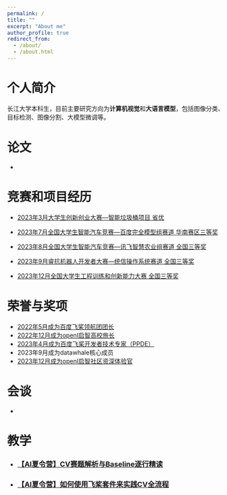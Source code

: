 ```yaml
---
permalink: /
title: ""
excerpt: "About me"
author_profile: true
redirect_from: 
  - /about/
  - /about.html
---
```


# 个人简介

长江大学本科生，目前主要研究方向为**计算机视觉**和**大语言模型**，包括图像分类、目标检测、图像分割、大模型微调等。



# 论文

* 



# 竞赛和项目经历

- [2023年3月大学生创新创业大赛—智能垃圾桶项目 省优](https://s2.loli.net/2024/01/21/BCvh1olOny8DFaK.png)

- [2023年7月全国大学生智能汽车竞赛—百度完全模型组赛道 华南赛区三等奖](https://s2.loli.net/2024/01/21/szoYOZ3K7ivXbjQ.jpg)

- [2023年8月全国大学生智能汽车竞赛—讯飞智慧农业组赛道 全国三等奖](https://s2.loli.net/2024/01/21/8znYAHlmLrCdfTU.png)

- [2023年9月睿抗机器人开发者大赛—统信操作系统赛道 全国三等奖](https://s2.loli.net/2024/01/21/EdDHnv2wsFcWBmj.png)

- [2023年12月全国大学生工程训练和创新能力大赛 全国三等奖]()

  

# 荣誉与奖项

- [2022年5月成为百度飞桨领航团团长]()
- [2022年12月成为openI启智高校旅长](https://mp.weixin.qq.com/s/kYjjAtF7eTi3MNmCqCzfyg)
- [2023年4月成为百度飞桨开发者技术专家（PPDE）](https://s2.loli.net/2024/01/21/VLTDRZYXkfFw7SK.jpg)
- 2023年9月成为datawhale核心成员
- [2023年12月成为openI启智社区资深体验官](https://mp.weixin.qq.com/s/il6dmBtFdTPvnY-1P1BYDQ)



# 会谈

- 



# 教学

* ### [【AI夏令营】CV赛题解析与Baseline逐行精读](https://www.bilibili.com/video/BV1pm4y1L7H4/?share_source=copy_web&vd_source=493ab3e4a75cb0cad442663e7fbe178b)

- ### [【AI夏令营】如何使用飞桨套件来实践CV全流程](https://www.bilibili.com/video/BV1ku411G7M9/?share_source=copy_web&vd_source=493ab3e4a75cb0cad442663e7fbe178b)


